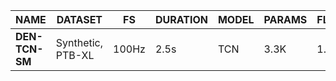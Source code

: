 | NAME                | DATASET           | FS    | DURATION | MODEL          | PARAMS | FLOPS   | METRIC      |
| ------------------- | ----------------- | ----- | -------- | -------------- | ------ | ------- | ----------- |
| __DEN-TCN-SM__      | Synthetic, PTB-XL | 100Hz | 2.5s     | TCN            | 3.3K   | 1.0M    | 18.1 SNR    |
